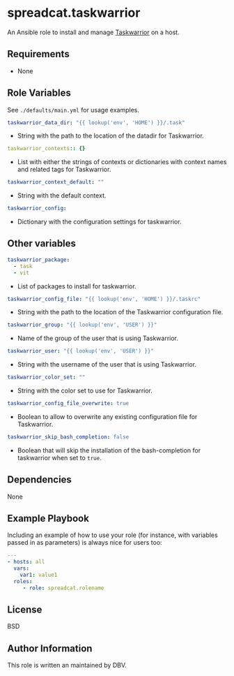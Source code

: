 # spreadcat.taskwarrior

An Ansible role to install and manage [Taskwarrior](https://taskwarrior.org) on a host.

## Requirements

* None

## Role Variables

See `./defaults/main.yml` for usage examples.

```yaml
taskwarrior_data_dir: "{{ lookup('env', 'HOME') }}/.task"
```

* String with the path to the location of the datadir for Taskwarrior.

```yaml
taskwarrior_contexts:: {}
```

* List with either the strings of contexts or dictionaries with context names and related tags for Taskwarrior.

```yaml
taskwarrior_context_default: ""
```

* String with the default context.

```yaml
taskwarrior_config:
```

* Dictionary with the configuration settings for taskwarrior.

## Other variables

```yaml
taskwarrior_package:
  - task
  - vit
```

* List of packages to install for taskwarrior.

```yaml
taskwarrior_config_file: "{{ lookup('env', 'HOME') }}/.taskrc"
```

* String with the path to the location of the Taskwarrior configuration file.

```yaml
taskwarrior_group: "{{ lookup('env', 'USER') }}"
```

* Name of the group of the user that is using Taskwarrior.

```yaml
taskwarrior_user: "{{ lookup('env', 'USER') }}"
```

* String with the username of the user that is using Taskwarrior.

```yaml
taskwarrior_color_set: ""
```

* String with the color set to use for Taskwarrior.

```yaml
taskwarrior_config_file_overwrite: true
```

* Boolean to allow to overwrite any existing configuration file for Taskwarrior.

```yaml
taskwarrior_skip_bash_completion: false
```

* Boolean that will skip the installation of the bash-completion for taskwarrior when set to `true`.

## Dependencies

None

## Example Playbook

Including an example of how to use your role (for instance, with variables passed in as parameters) is always nice for users too:

```yaml
---
- hosts: all
  vars:
    var1: value1
  roles:
     - role: spreadcat.rolename
```

## License

BSD

## Author Information

This role is written an maintained by DBV.
